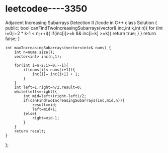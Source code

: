# leetcodee----3350
Adjacent Increasing Subarrays Detection II
//code in C++
class Solution {
public:
    bool canFindTwoIncreasingSubarrays(vector<int>& inc,int k,int n){
        for (int i=0;i+2 * k-1 < n;++i){
            if(inc[i]>=k && inc[i+k] >=k){
                return true;
            }
        }
        return false;
    }

    int maxIncreasingSubarrays(vector<int>& nums) {
        int n=nums.size();
        vector<int> inc(n,1);

        for(int i=n-2;i>=0;--i){
            if(nums[i]< nums[i+1]){
                inc[i]= inc[i+1] + 1;
            }
        }
        int left=1,right=n/2,result=0;
        while(left<=right){
            int mid=left+(right-left)/2;
            if(canFindTwoIncreasingSubarrays(inc,mid,n)){
                result=mid;
                left=mid+1;
            }else{
                right=mid-1;
            }
        }
        return result;
    }
};
